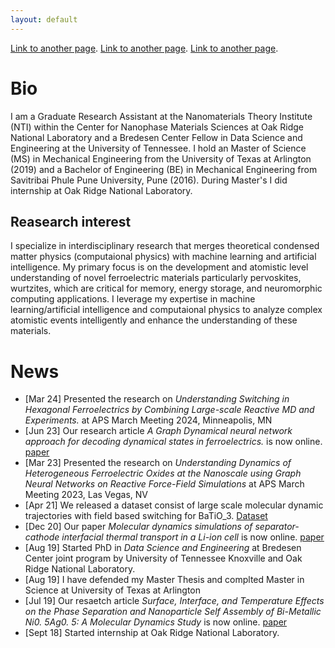 ```yaml
---
layout: default
---
```


[Link to another page](./cv.html).
[Link to another page](./publications.html).
[Link to another page](./books.html).

# Bio

I am a Graduate Research Assistant at the Nanomaterials Theory Institute (NTI) within the Center for Nanophase Materials Sciences at Oak Ridge National Laboratory and a Bredesen Center Fellow in Data Science and Engineering at the University of Tennessee. I hold an Master of Science (MS) in Mechanical Engineering from the University of Texas at Arlington (2019) and a Bachelor of Engineering (BE) in Mechanical Engineering from Savitribai Phule Pune University, Pune (2016). During Master's I did internship at Oak Ridge National Laboratory.

## Reasearch interest

I specialize in interdisciplinary research that merges theoretical condensed matter physics (computaional physics) with machine learning and artificial
intelligence. My primary focus is on the development and atomistic level understanding of novel ferroelectric materials particularly pervoskites, wurtzites, which are critical for memory,
energy storage, and neuromorphic computing applications. I leverage my expertise in machine learning/artificial intelligence and computaional physics
to analyze complex atomistic events intelligently and enhance the understanding of these materials.

# News

- [Mar 24] Presented the research on _Understanding Switching in Hexagonal Ferroelectrics by Combining Large-scale Reactive MD and Experiments._  at APS March Meeting 2024, Minneapolis, MN
- [Jun 23] Our research article _A Graph Dynamical neural network approach for decoding dynamical states in ferroelectrics._ is now online. [paper](https://www.sciencedirect.com/science/article/pii/S2667056923000196)
- [Mar 23] Presented the research on _Understanding Dynamics of Heterogeneous Ferroelectric Oxides at the Nanoscale using Graph Neural Networks on Reactive Force-Field Simulations_  at APS March Meeting 2023, Las Vegas, NV
- [Apr 21] We released a dataset consist of large scale molecular dynamic trajectories with field based switching for BaTiO_3. [Dataset](https://www.osti.gov/biblio/1773493)
- [Dec 20] Our paper _Molecular dynamics simulations of separator-cathode interfacial thermal transport in a Li-ion cell_ is now online. [paper](https://www-sciencedirect-com.ornl.idm.oclc.org/science/article/pii/S2468023020306660)
- [Aug 19] Started PhD in _Data Science and Engineering_ at Bredesen Center joint program by  University of Tennessee Knoxville and Oak Ridge National Laboratory.
- [Aug 19] I have defended my Master Thesis  and complted Master in Science at University of Texas at Arlington
- [Jul 19] Our resaetch article _Surface, Interface, and Temperature Effects on the Phase Separation and Nanoparticle Self Assembly of Bi-Metallic Ni0. 5Ag0. 5: A Molecular Dynamics Study_ is now online. [paper](https://www.mdpi.com/2079-4991/9/7/1040)
- [Sept 18] Started internship at Oak Ridge National Laboratory.
  
